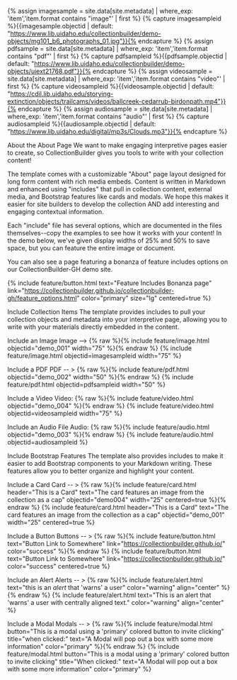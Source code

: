 {% assign imagesample = site.data[site.metadata] | where_exp: 'item','item.format contains "image"' | first %} {% capture imagesampleid %}{{imagesample.objectid | default: "https://www.lib.uidaho.edu/collectionbuilder/demo-objects/mg101_b6_photographs_01.jpg"}}{% endcapture %} {% assign pdfsample = site.data[site.metadata] | where_exp: 'item','item.format contains "pdf"' | first %} {% capture pdfsampleid %}{{pdfsample.objectid | default: "https://www.lib.uidaho.edu/collectionbuilder/demo-objects/uiext21768.pdf"}}{% endcapture %} {% assign videosample = site.data[site.metadata] | where_exp: 'item','item.format contains "video"' | first %} {% capture videosampleid %}{{videosample.objectid | default: "https://cdil.lib.uidaho.edu/storying-extinction/objects/trailcams/videos/ballcreek-cedarrub-birdonpath.mp4"}}{% endcapture %} {% assign audiosample = site.data[site.metadata] | where_exp: 'item','item.format contains "audio"' | first %} {% capture audiosampleid %}{{audiosample.objectid | default: "https://www.lib.uidaho.edu/digital/mp3s/Clouds.mp3"}}{% endcapture %}

About the About Page
We want to make engaging interpretive pages easier to create, so CollectionBuilder gives you tools to write with your collection content!

The template comes with a customizable "About" page layout designed for long form content with rich media embeds. Content is written in Markdown and enhanced using "includes" that pull in collection content, external media, and Bootstrap features like cards and modals. We hope this makes it easier for site builders to develop the collection AND add interesting and engaging contextual information.

Each "include" file has several options, which are documented in the files themselves--copy the examples to see how it works with your content! In the demo below, we've given display widths of 25% and 50% to save space, but you can feature the entire image or document.

You can also see a page featuring a bonanza of feature includes options on our CollectionBuilder-GH demo site.

{% include feature/button.html text="Feature Includes Bonanza page" link="https://collectionbuilder.github.io/collectionbuilder-gh/feature_options.html" color="primary" size="lg" centered=true %}

Include Collection Items
The template provides includes to pull your collection objects and metadata into your interpretive page, allowing you to write with your materials directly embedded in the content.

Include an Image
Image --> {% raw %}{% include feature/image.html objectid="demo_001" width="75" %}{% endraw %}
{% include feature/image.html objectid=imagesampleid width="75" %}

Include a PDF
PDF -- > {% raw %}{% include feature/pdf.html objectid="demo_002"  width="50" %}{% endraw %}
{% include feature/pdf.html objectid=pdfsampleid width="50" %}

Include a Video
Video: {% raw %}{% include feature/video.html objectid="demo_004" %}{% endraw %}
{% include feature/video.html objectid=videosampleid width="75" %}

Include an Audio File
Audio: {% raw %}{% include feature/audio.html objectid="demo_003" %}{% endraw %}
{% include feature/audio.html objectid=audiosampleid %}

Include Bootstrap Features
The template also provides includes to make it easier to add Bootstrap components to your Markdown writing. These features allow you to better organize and highlight your content.

Include a Card
Card -- > {% raw %}{% include feature/card.html header="This is a Card" text="The card features an image from the collection as a cap" objectid="demo004" width="25" centered=true %}{% endraw %}
{% include feature/card.html header="This is a Card" text="The card features an image from the collection as a cap" objectid="demo_001" width="25" centered=true %}

Include a Button
Buttons -- > {% raw %}{% include feature/button.html text="Button Link to Somewhere" link="https://collectionbuilder.github.io/" color="success" %}{% endraw %}
{% include feature/button.html text="Button Link to Somewhere" link="https://collectionbuilder.github.io/" color="success" centered=true %}

Include an Alert
Alerts -- > {% raw %}{% include feature/alert.html text="this is an *alert* that 'warns' a user" color="warning" align="center" %}{% endraw %}
{% include feature/alert.html text="This is an alert that 'warns' a user with centrally aligned text." color="warning" align="center" %}

Include a Modal
Modals -- > {% raw %}{% include feature/modal.html button="This is a modal using a 'primary' colored button to invite clicking" title="when clicked:" text="A Modal will pop out a box with some more information" color="primary"  %}{% endraw %}
{% include feature/modal.html button="This is a modal using a 'primary' colored button to invite clicking" title="When clicked:" text="A Modal will pop out a box with some more information" color="primary" %}
